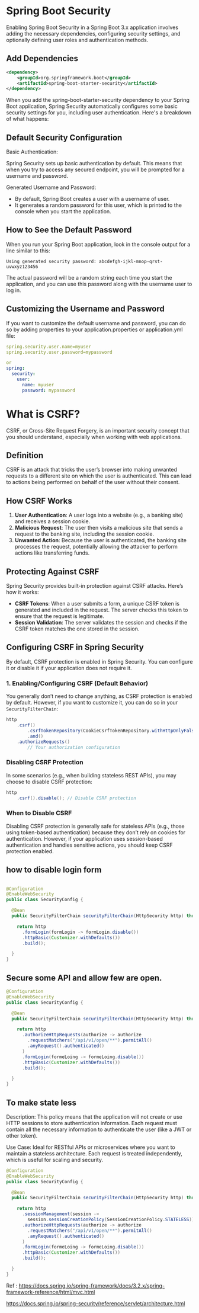 # Spring Boot Security 

Enabling Spring Boot Security in a Spring Boot 3.x application involves adding the necessary dependencies, configuring security settings, and optionally defining user roles and authentication methods.

## Add Dependencies

```xml
<dependency>
    <groupId>org.springframework.boot</groupId>
    <artifactId>spring-boot-starter-security</artifactId>
</dependency>

```

When you add the spring-boot-starter-security dependency to your Spring Boot application, Spring Security automatically configures some basic security settings for you, including user authentication. Here's a breakdown of what happens:


## Default Security Configuration
Basic Authentication:

Spring Security sets up basic authentication by default. This means that when you try to access any secured endpoint, you will be prompted for a username and password.


Generated Username and Password:

- By default, Spring Boot creates a user with a username of user.
- It generates a random password for this user, which is printed to the console when you start the application.

## How to See the Default Password

When you run your Spring Boot application, look in the console output for a line similar to this:
```textmate
Using generated security password: abcdefgh-ijkl-mnop-qrst-uvwxyz123456

```

The actual password will be a random string each time you start the application, and you can use this password along with the username user to log in.

## Customizing the Username and Password

If you want to customize the default username and password, you can do so by adding properties to your application.properties or application.yml file:

```yaml
spring.security.user.name=myuser
spring.security.user.password=mypassword

or
spring:
  security:
    user:
      name: myuser
      password: mypassword

```


# What is CSRF?

CSRF, or Cross-Site Request Forgery, is an important security concept that you should understand, especially when working with web applications.

## Definition

CSRF is an attack that tricks the user’s browser into making unwanted requests to a different site on which the user is authenticated. This can lead to actions being performed on behalf of the user without their consent.

## How CSRF Works

1. **User Authentication**: A user logs into a website (e.g., a banking site) and receives a session cookie.
2. **Malicious Request**: The user then visits a malicious site that sends a request to the banking site, including the session cookie.
3. **Unwanted Action**: Because the user is authenticated, the banking site processes the request, potentially allowing the attacker to perform actions like transferring funds.

## Protecting Against CSRF

Spring Security provides built-in protection against CSRF attacks. Here’s how it works:

- **CSRF Tokens**: When a user submits a form, a unique CSRF token is generated and included in the request. The server checks this token to ensure that the request is legitimate.
- **Session Validation**: The server validates the session and checks if the CSRF token matches the one stored in the session.

## Configuring CSRF in Spring Security

By default, CSRF protection is enabled in Spring Security. You can configure it or disable it if your application does not require it.

### 1. Enabling/Configuring CSRF (Default Behavior)

You generally don’t need to change anything, as CSRF protection is enabled by default. However, if you want to customize it, you can do so in your `SecurityFilterChain`:

```java
http
    .csrf()
        .csrfTokenRepository(CookieCsrfTokenRepository.withHttpOnlyFalse()) // Example of using a cookie-based CSRF token
        .and()
    .authorizeRequests()
        // Your authorization configuration
```

###  Disabling CSRF Protection

In some scenarios (e.g., when building stateless REST APIs), you may choose to disable CSRF protection:

```java
http
    .csrf().disable(); // Disable CSRF protection

```

### When to Disable CSRF

Disabling CSRF protection is generally safe for stateless APIs (e.g., those using token-based authentication) because they don’t rely on cookies for authentication. However, if your application uses session-based authentication and handles sensitive actions, you should keep CSRF protection enabled.


## how to disable login form

```java

@Configuration
@EnableWebSecurity
public class SecurityConfig {

  @Bean
  public SecurityFilterChain securityFilterChain(HttpSecurity http) throws Exception {

    return http
      .formLogin(formLogin -> formLogin.disable())
      .httpBasic(Customizer.withDefaults())
      .build();

  }
}
```

## Secure some API and allow few are open.

```java
@Configuration
@EnableWebSecurity
public class SecurityConfig {

  @Bean
  public SecurityFilterChain securityFilterChain(HttpSecurity http) throws Exception {

    return http
      .authorizeHttpRequests(authorize -> authorize
        .requestMatchers("/api/v1/open/**").permitAll()
        .anyRequest().authenticated()
      )
      .formLogin(formeLoing -> formeLoing.disable())
      .httpBasic(Customizer.withDefaults())
      .build();

  }
} 
```

## To make state less 

Description: This policy means that the application will not create or use HTTP sessions to store authentication information. Each request must contain all the necessary information to authenticate the user (like a JWT or other token).

Use Case: Ideal for RESTful APIs or microservices where you want to maintain a stateless architecture. Each request is treated independently, which is useful for scaling and security.


```java 
@Configuration
@EnableWebSecurity
public class SecurityConfig {

  @Bean
  public SecurityFilterChain securityFilterChain(HttpSecurity http) throws Exception {

    return http
      .sessionManagement(session ->
        session.sessionCreationPolicy(SessionCreationPolicy.STATELESS))
      .authorizeHttpRequests(authorize -> authorize
        .requestMatchers("/api/v1/open/**").permitAll()
        .anyRequest().authenticated()
      )
      .formLogin(formeLoing -> formeLoing.disable())
      .httpBasic(Customizer.withDefaults())
      .build();

  }
}
```

Ref : https://docs.spring.io/spring-framework/docs/3.2.x/spring-framework-reference/html/mvc.html

https://docs.spring.io/spring-security/reference/servlet/architecture.html

